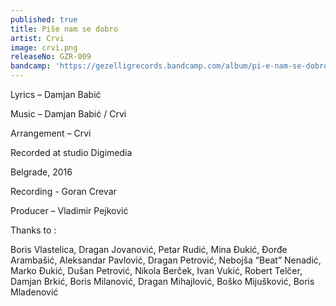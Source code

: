 ```yaml
---
published: true
title: Piše nam se dobro
artist: Crvi
image: crvi.png
releaseNo: GZR-009
bandcamp: 'https://gezelligrecords.bandcamp.com/album/pi-e-nam-se-dobro'
---
```

Lyrics – Damjan Babić

Music – Damjan Babić / Crvi

Arrangement – Crvi


Recorded at studio Digimedia

Belgrade, 2016


Recording - Goran Crevar

Producer – Vladimir Pejković



Thanks to :

Boris Vlastelica, Dragan Jovanović, Petar Rudić, Mina Đukić, Đorđe Arambašić, Aleksandar Pavlović, Dragan Petrović, Nebojša “Beat” Nenadić, Marko Đukić, Dušan Petrović, Nikola Berček, Ivan Vukić, Robert Telčer, Damjan Brkić, Boris Milanović, Dragan Mihajlović, Boško Mijušković, Boris Mladenović 